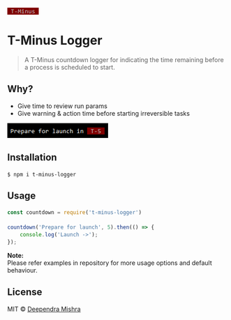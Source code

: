 
[![T-Minus](./assets/logo.png)]()
# T-Minus Logger
> A T-Minus countdown logger for indicating the time remaining before a process is scheduled to start.


## Why?

- Give time to review run params
- Give warning & action time before starting irreversible tasks

<img src="./assets/screenshot.png">


## Installation
```shell
$ npm i t-minus-logger
```



## Usage
```js
const countdown = require('t-minus-logger')

countdown('Prepare for launch', 5).then(() => {
    console.log('Launch ->');
});
```

**Note:**<br>
Please refer examples in repository for more usage options and default behaviour.


## License

MIT © [Deependra Mishra](https://www.linkedin.com/in/deependrax/)